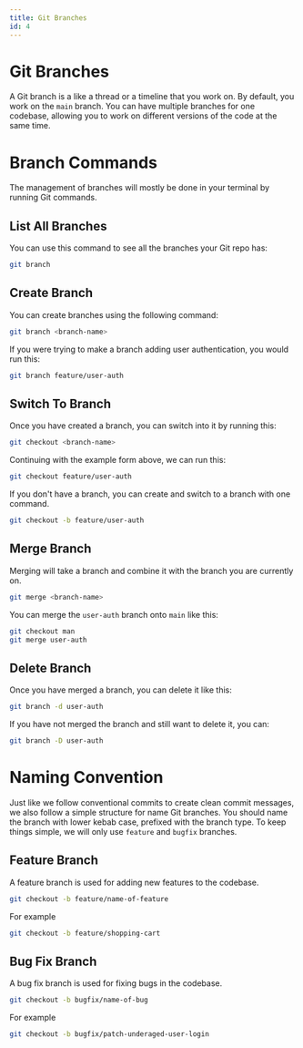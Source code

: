 ```yaml
---
title: Git Branches
id: 4
---
```


# Git Branches

A Git branch is a like a thread or a timeline that you work on. By default, you work on the `main` branch. You can have multiple branches for one codebase, allowing you to work on different versions of the code at the same time.

# Branch Commands

The management of branches will mostly be done in your terminal by running Git commands.

## List All Branches

You can use this command to see all the branches your Git repo has:

```bash
git branch
```

## Create Branch

You can create branches using the following command:

```bash
git branch <branch-name>
```

If you were trying to make a branch adding user authentication, you would run this:

```bash
git branch feature/user-auth
```

## Switch To Branch

Once you have created a branch, you can switch into it by running this:

```bash
git checkout <branch-name>
```

Continuing with the example form above, we can run this:

```bash
git checkout feature/user-auth
```

If you don't have a branch, you can create and switch to a branch with one command.

```bash
git checkout -b feature/user-auth
```

## Merge Branch

Merging will take a branch and combine it with the branch you are currently on.

```bash
git merge <branch-name>
```

You can merge the `user-auth` branch onto `main` like this:

```bash
git checkout man
git merge user-auth
```

## Delete Branch

Once you have merged a branch, you can delete it like this:

```bash
git branch -d user-auth
```

If you have not merged the branch and still want to delete it, you can:

```bash
git branch -D user-auth
```

# Naming Convention

Just like we follow conventional commits to create clean commit messages, we also follow a simple structure for name Git branches. You should name the branch with lower kebab case, prefixed with the branch type. To keep things simple, we will only use `feature` and `bugfix` branches.

## Feature Branch

A feature branch is used for adding new features to the codebase.

```bash
git checkout -b feature/name-of-feature
```

For example

```bash
git checkout -b feature/shopping-cart
```

## Bug Fix Branch

A bug fix branch is used for fixing bugs in the codebase.

```bash
git checkout -b bugfix/name-of-bug
```

For example

```bash
git checkout -b bugfix/patch-underaged-user-login
```
